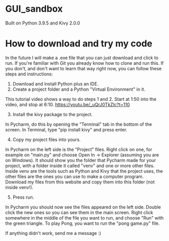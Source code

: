 # GUI_sandbox

Built on Python 3.9.5 and Kivy 2.0.0

# How to download and try my code
In the future I will make a .exe file that you can just download and click to run. 
If you're familiar with Git you already know how to clone and run this. If you don't, and don't want to learn that way right now, you can follow these steps and instructions: 

1) Download and install Python plus an IDE. 
2) Create a project folder and a Python "Virtual Environment" in it. 

This tutorial video shows a way to do steps 1 and 2. Start at 1:50 into the video, and stop at 6:10. https://youtu.be/_uQrJ0TkZlc?t=110

3) Install the kivy package to the project. 

In Pycharm, do this by opening the "Terminal" tab in the bottom of the screen. In Terminal, type "pip install kivy" and press enter. 

4) Copy my project files into yours. 

In Pycharm on the left side is the "Project" files. Right click on one, for example on "main.py" and choose Open In -> Explorer (assuming you are on Windows). It should show you the folder that Pycharm made for your project, with a folder inside it called "venv" and one or more other files. Inside venv are the tools such as Python and Kivy that the project uses, the other files are the ones you can use to make a computer program. Download my files from this website and copy them into this folder (not inside venv!). 

5) Press run. 

In Pycharm you should now see the files appeared on the left side. Double click the new ones so you can see them in the main screen. Right click somewhere in the middle of the file you want to run, and choose "Run" with the green triangle. To play Pong, you want to run the "pong game.py" file. 

If anything didn't work, send me a message :) 
